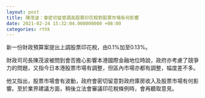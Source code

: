 ```yaml
---
layout: post
title: 陳茂波：會密切留意調高股票印花稅對股票市場有何影響
date: 2021-02-24 15:32:04.000000000 +08:00
categories: rthk
---
```


新一份財政預算案提出上調股票印花稅，由0.1%加至0.13%。

財政司司長陳茂波被問到會否擔心影響本港國際金融地位時說，政府亦考慮了競爭力的問題，又指今日本港股票市場有調整，但區內市場亦都有調整，幅度差不多。

他又指出，股票市場會有波動，政府會密切留意對政府庫房收入及股票市場有何影響。至於業界建議方面，稍後立法會審議印花稅條例時，會再聽取意見。
